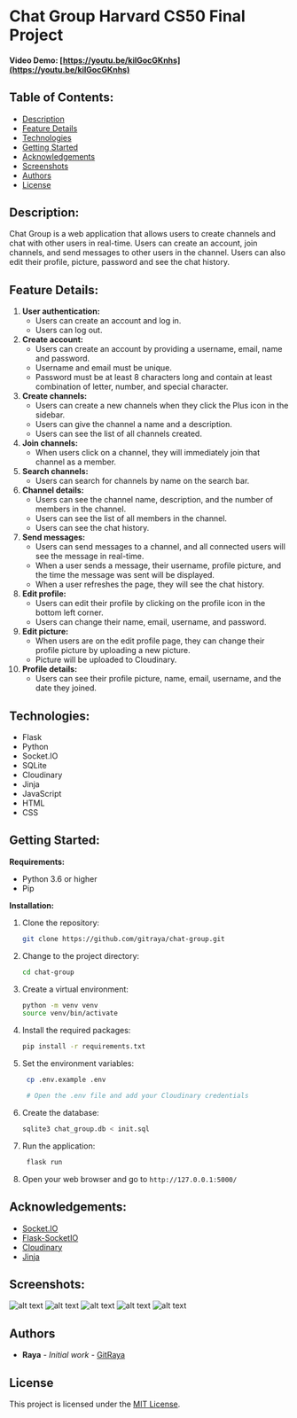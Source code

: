 # Chat Group Harvard CS50 Final Project

#### Video Demo: [https://youtu.be/kilGocGKnhs](https://youtu.be/kilGocGKnhs)

## Table of Contents:

- [Description](#description)
- [Feature Details](#feature-details)
- [Technologies](#technologies)
- [Getting Started](#getting-started)
- [Acknowledgements](#acknowledgements)
- [Screenshots](#screenshots)
- [Authors](#authors)
- [License](#license)

## Description:

Chat Group is a web application that allows users to create channels and chat with other users in real-time. Users can create an account, join channels, and send messages to other users in the channel. Users can also edit their profile, picture, password and see the chat history.

## Feature Details:

1. **User authentication:**
   - Users can create an account and log in.
   - Users can log out.
2. **Create account:**
   - Users can create an account by providing a username, email, name and password.
   - Username and email must be unique.
   - Password must be at least 8 characters long and contain at least combination of letter, number, and special character.
3. **Create channels:**
   - Users can create a new channels when they click the Plus icon in the sidebar.
   - Users can give the channel a name and a description.
   - Users can see the list of all channels created.
4. **Join channels:**
   - When users click on a channel, they will immediately join that channel as a member.
5. **Search channels:**
   - Users can search for channels by name on the search bar.
6. **Channel details:**
   - Users can see the channel name, description, and the number of members in the channel.
   - Users can see the list of all members in the channel.
   - Users can see the chat history.
7. **Send messages:**
   - Users can send messages to a channel, and all connected users will see the message in real-time.
   - When a user sends a message, their username, profile picture, and the time the message was sent will be displayed.
   - When a user refreshes the page, they will see the chat history.
8. **Edit profile:**
   - Users can edit their profile by clicking on the profile icon in the bottom left corner.
   - Users can change their name, email, username, and password.
9. **Edit picture:**
   - When users are on the edit profile page, they can change their profile picture by uploading a new picture.
   - Picture will be uploaded to Cloudinary.
10. **Profile details:**
    - Users can see their profile picture, name, email, username, and the date they joined.

## Technologies:

- Flask
- Python
- Socket.IO
- SQLite
- Cloudinary
- Jinja
- JavaScript
- HTML
- CSS

## Getting Started:

**Requirements:**

- Python 3.6 or higher
- Pip

**Installation:**

1. Clone the repository:
   ```bash
   git clone https://github.com/gitraya/chat-group.git
   ```
2. Change to the project directory:
   ```bash
   cd chat-group
   ```
3. Create a virtual environment:
   ```bash
   python -m venv venv
   source venv/bin/activate
   ```
4. Install the required packages:
   ```bash
   pip install -r requirements.txt
   ```
5. Set the environment variables:

   ```bash
    cp .env.example .env

    # Open the .env file and add your Cloudinary credentials
   ```

6. Create the database:
   ```bash
   sqlite3 chat_group.db < init.sql
   ```
7. Run the application:
   ```bash
    flask run
   ```
8. Open your web browser and go to `http://127.0.0.1:5000/`

## Acknowledgements:

- [Socket.IO](https://socket.io/)
- [Flask-SocketIO](https://flask-socketio.readthedocs.io/en/latest/)
- [Cloudinary](https://cloudinary.com/)
- [Jinja](https://jinja.palletsprojects.com/en/3.0.x/)

## Screenshots:

![alt text](preview/home.jpeg)
![alt text](preview/create-channel.jpeg)
![alt text](preview/channel.jpeg)
![alt text](preview/profile.jpeg)
![alt text](preview/edit-profile.jpeg)

## Authors

- **Raya** - _Initial work_ - [GitRaya](https://github.com/gitraya)

## License

This project is licensed under the [MIT License](LICENSE).
